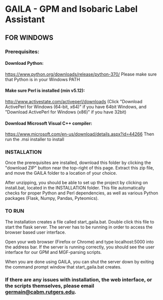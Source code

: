 # GAILA - GPM and Isobaric Label Assistant


## FOR WINDOWS

### Prerequisites:
#### Download Python:
https://www.python.org/downloads/release/python-370/
Please make sure that Python is in your Windows PATH

#### Make sure Perl is installed (min v5.12):
http://www.activestate.com/activeperl/downloads
(Click "Download ActivePerl for Windows (64-bit, x64)" if you have 64bit Windows, and "Download ActivePerl for Windows (x86)" if you have 32bit)

#### Download Microsoft Visual C++ compiler: 
https://www.microsoft.com/en-us/download/details.aspx?id=44266
Then run the .msi installer to install


### INSTALLATION
Once the prerequisites are installed, download this folder by clicking the "download ZIP" button near the top-right of this page. Extract this zip file, and move the GAILA folder to a location of your choice. 

After unzipping, you should be able to set up the project by clicking on install.bat, located in the INSTALLATION folder. This file automatically checks for proper Python and Perl dependencies, as well as various Python packages (Flask, Numpy, Pandas, Pyteomics).


### TO RUN
The installation creates a file called start_gaila.bat. Double click this file to start the flask server. The server has to be running in order to access the browser based user interface. 

Open your web browser (Firefox or Chrome) and type localhost:5000 into the address bar. If the server is running correctly, you should see the user interface for our GPM and MGF-parsing scripts.

When you are done using GAILA, you can shut the server down by exiting the command prompt window that start_gaila.bat creates.

### If there are any issues with installation, the web interface, or the scripts themselves, please email germain@cabm.rutgers.edu.